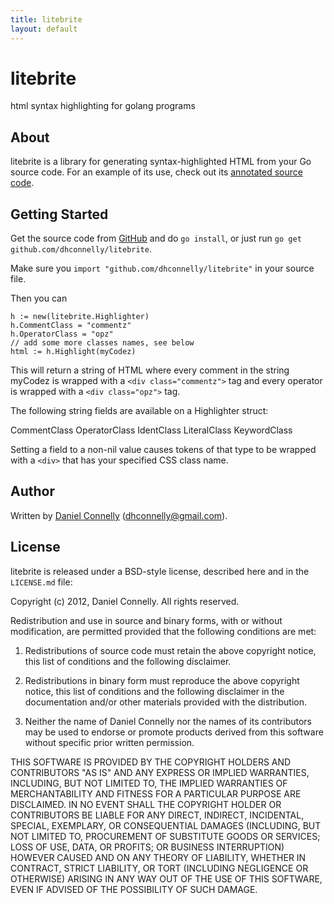 ```yaml
---
title: litebrite
layout: default
---
```


litebrite
=========

html syntax highlighting for golang programs

About
-----

litebrite is a library for generating syntax-highlighted HTML from your Go
source code.  For an example of its use, check out its [annotated source
code](http://dhconnelly.github.com/litebrite).

Getting Started
---------------

Get the source code from [GitHub](https://github.com/dhconnelly/litebrite) and
do `go install`, or just run `go get github.com/dhconnelly/litebrite`.

Make sure you `import "github.com/dhconnelly/litebrite"` in your source file.

Then you can

    h := new(litebrite.Highlighter)
    h.CommentClass = "commentz"
    h.OperatorClass = "opz"
    // add some more classes names, see below
    html := h.Highlight(myCodez)

This will return a string of HTML where every comment in the string myCodez
is wrapped with a `<div class="commentz">` tag and every operator is wrapped
with a `<div class="opz">` tag.

The following string fields are available on a Highlighter struct:

CommentClass
OperatorClass
IdentClass
LiteralClass
KeywordClass

Setting a field to a non-nil value causes tokens of that type to be wrapped
with a `<div>` that has your specified CSS class name.

Author
------

Written by [Daniel Connelly](http://dhconnelly.com) (<dhconnelly@gmail.com>).

License
-------

litebrite is released under a BSD-style license, described here and in the
`LICENSE.md` file:

Copyright (c) 2012, Daniel Connelly. All rights reserved.

Redistribution and use in source and binary forms, with or without
modification, are permitted provided that the following conditions are met:

1. Redistributions of source code must retain the above copyright notice, this
   list of conditions and the following disclaimer.

2. Redistributions in binary form must reproduce the above copyright notice,
   this list of conditions and the following disclaimer in the documentation
   and/or other materials provided with the distribution.

3. Neither the name of Daniel Connelly nor the names of its contributors may be
   used to endorse or promote products derived from this software without
   specific prior written permission.

THIS SOFTWARE IS PROVIDED BY THE COPYRIGHT HOLDERS AND CONTRIBUTORS "AS IS" AND
ANY EXPRESS OR IMPLIED WARRANTIES, INCLUDING, BUT NOT LIMITED TO, THE IMPLIED
WARRANTIES OF MERCHANTABILITY AND FITNESS FOR A PARTICULAR PURPOSE ARE
DISCLAIMED. IN NO EVENT SHALL THE COPYRIGHT HOLDER OR CONTRIBUTORS BE LIABLE
FOR ANY DIRECT, INDIRECT, INCIDENTAL, SPECIAL, EXEMPLARY, OR CONSEQUENTIAL
DAMAGES (INCLUDING, BUT NOT LIMITED TO, PROCUREMENT OF SUBSTITUTE GOODS OR
SERVICES; LOSS OF USE, DATA, OR PROFITS; OR BUSINESS INTERRUPTION) HOWEVER
CAUSED AND ON ANY THEORY OF LIABILITY, WHETHER IN CONTRACT, STRICT LIABILITY,
OR TORT (INCLUDING NEGLIGENCE OR OTHERWISE) ARISING IN ANY WAY OUT OF THE USE
OF THIS SOFTWARE, EVEN IF ADVISED OF THE POSSIBILITY OF SUCH DAMAGE.

